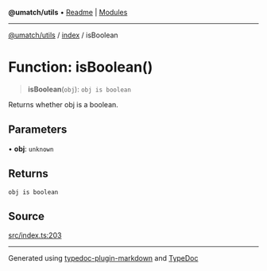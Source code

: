 **@umatch/utils** • [Readme](../../index.md) \| [Modules](../../modules.md)

***

[@umatch/utils](../../modules.md) / [index](../index.md) / isBoolean

# Function: isBoolean()

> **isBoolean**(`obj`): `obj is boolean`

Returns whether obj is a boolean.

## Parameters

• **obj**: `unknown`

## Returns

`obj is boolean`

## Source

[src/index.ts:203](https://github.com/umatch-oficial/utils/blob/6e00801/src/index.ts#L203)

***

Generated using [typedoc-plugin-markdown](https://www.npmjs.com/package/typedoc-plugin-markdown) and [TypeDoc](https://typedoc.org/)
